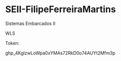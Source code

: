 # SEII-FilipeFerreiraMartins
Sistemas Embarcados II

WLS

Token:

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

